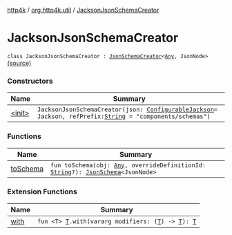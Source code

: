 [http4k](../../index.md) / [org.http4k.util](../index.md) / [JacksonJsonSchemaCreator](./index.md)

# JacksonJsonSchemaCreator

`class JacksonJsonSchemaCreator : `[`JsonSchemaCreator`](../-json-schema-creator/index.md)`<`[`Any`](https://kotlinlang.org/api/latest/jvm/stdlib/kotlin/-any/index.html)`, JsonNode>` [(source)](https://github.com/http4k/http4k/blob/master/http4k-format-jackson/src/main/kotlin/org/http4k/util/JacksonJsonSchemaCreator.kt#L8)

### Constructors

| Name | Summary |
|---|---|
| [&lt;init&gt;](-init-.md) | `JacksonJsonSchemaCreator(json: `[`ConfigurableJackson`](../../org.http4k.format/-configurable-jackson/index.md)` = Jackson, refPrefix: `[`String`](https://kotlinlang.org/api/latest/jvm/stdlib/kotlin/-string/index.html)` = "components/schemas")` |

### Functions

| Name | Summary |
|---|---|
| [toSchema](to-schema.md) | `fun toSchema(obj: `[`Any`](https://kotlinlang.org/api/latest/jvm/stdlib/kotlin/-any/index.html)`, overrideDefinitionId: `[`String`](https://kotlinlang.org/api/latest/jvm/stdlib/kotlin/-string/index.html)`?): `[`JsonSchema`](../-json-schema/index.md)`<JsonNode>` |

### Extension Functions

| Name | Summary |
|---|---|
| [with](../../org.http4k.core/with.md) | `fun <T> `[`T`](../../org.http4k.core/with.md#T)`.with(vararg modifiers: (`[`T`](../../org.http4k.core/with.md#T)`) -> `[`T`](../../org.http4k.core/with.md#T)`): `[`T`](../../org.http4k.core/with.md#T) |
